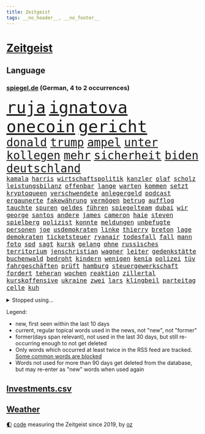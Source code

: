 ```yaml
---
title: Zeitgeist
tags: __no_header__, __no_footer__
---
```


# [Zeitgeist](https://oliz.io/zeitgeist/)

## Language

<h3><a href="https://www.spiegel.de" target="_blank">spiegel.de</a> (German, 4 to 2 occurrences)</h3>
<p style="font-family:monospace">
<span style="font-size:32pt"><a href="news_links.html#ruja" class="new">ruja</a></span>
<span style="font-size:32pt"><a href="news_links.html#ignatova" class="new">ignatova</a></span>
<span style="font-size:32pt"><a href="news_links.html#onecoin" class="new">onecoin</a></span>
<span style="font-size:32pt"><a href="news_links.html#gericht" class="current">gericht</a></span>
<br>
<span style="font-size:22pt"><a href="news_links.html#donald" class="current">donald</a></span>
<span style="font-size:22pt"><a href="news_links.html#trump" class="current">trump</a></span>
<span style="font-size:22pt"><a href="news_links.html#ampel" class="current">ampel</a></span>
<span style="font-size:22pt"><a href="news_links.html#unter" class="current">unter</a></span>
<span style="font-size:22pt"><a href="news_links.html#kollegen" class="current">kollegen</a></span>
<span style="font-size:22pt"><a href="news_links.html#mehr" class="current">mehr</a></span>
<span style="font-size:22pt"><a href="news_links.html#sicherheit" class="current">sicherheit</a></span>
<span style="font-size:22pt"><a href="news_links.html#biden" class="current">biden</a></span>
<span style="font-size:22pt"><a href="news_links.html#deutschland" class="current">deutschland</a></span>
<br>
<span style="font-size:12pt"><a href="news_links.html#kamala" class="current">kamala</a></span>
<span style="font-size:12pt"><a href="news_links.html#harris" class="current">harris</a></span>
<span style="font-size:12pt"><a href="news_links.html#wirtschaftspolitik" class="current">wirtschaftspolitik</a></span>
<span style="font-size:12pt"><a href="news_links.html#kanzler" class="current">kanzler</a></span>
<span style="font-size:12pt"><a href="news_links.html#olaf" class="current">olaf</a></span>
<span style="font-size:12pt"><a href="news_links.html#scholz" class="current">scholz</a></span>
<span style="font-size:12pt"><a href="news_links.html#leistungsbilanz" class="new">leistungsbilanz</a></span>
<span style="font-size:12pt"><a href="news_links.html#offenbar" class="current">offenbar</a></span>
<span style="font-size:12pt"><a href="news_links.html#lange" class="current">lange</a></span>
<span style="font-size:12pt"><a href="news_links.html#warten" class="current">warten</a></span>
<span style="font-size:12pt"><a href="news_links.html#kommen" class="current">kommen</a></span>
<span style="font-size:12pt"><a href="news_links.html#setzt" class="current">setzt</a></span>
<span style="font-size:12pt"><a href="news_links.html#kryptoqueen" class="new">kryptoqueen</a></span>
<span style="font-size:12pt"><a href="news_links.html#verschwendete" class="new">verschwendete</a></span>
<span style="font-size:12pt"><a href="news_links.html#anlegergeld" class="new">anlegergeld</a></span>
<span style="font-size:12pt"><a href="news_links.html#podcast" class="current">podcast</a></span>
<span style="font-size:12pt"><a href="news_links.html#ergaunerte" class="new">ergaunerte</a></span>
<span style="font-size:12pt"><a href="news_links.html#fakewährung" class="new">fakewährung</a></span>
<span style="font-size:12pt"><a href="news_links.html#vermögen" class="current">vermögen</a></span>
<span style="font-size:12pt"><a href="news_links.html#betrug" class="current">betrug</a></span>
<span style="font-size:12pt"><a href="news_links.html#aufflog" class="new">aufflog</a></span>
<span style="font-size:12pt"><a href="news_links.html#tauchte" class="current">tauchte</a></span>
<span style="font-size:12pt"><a href="news_links.html#spuren" class="current">spuren</a></span>
<span style="font-size:12pt"><a href="news_links.html#geldes" class="current">geldes</a></span>
<span style="font-size:12pt"><a href="news_links.html#führen" class="current">führen</a></span>
<span style="font-size:12pt"><a href="news_links.html#spiegelteam" class="new">spiegelteam</a></span>
<span style="font-size:12pt"><a href="news_links.html#dubai" class="current">dubai</a></span>
<span style="font-size:12pt"><a href="news_links.html#wir" class="current">wir</a></span>
<span style="font-size:12pt"><a href="news_links.html#george" class="current">george</a></span>
<span style="font-size:12pt"><a href="news_links.html#santos" class="new">santos</a></span>
<span style="font-size:12pt"><a href="news_links.html#andere" class="current">andere</a></span>
<span style="font-size:12pt"><a href="news_links.html#james" class="current">james</a></span>
<span style="font-size:12pt"><a href="news_links.html#cameron" class="new">cameron</a></span>
<span style="font-size:12pt"><a href="news_links.html#haie" class="current">haie</a></span>
<span style="font-size:12pt"><a href="news_links.html#steven" class="current">steven</a></span>
<span style="font-size:12pt"><a href="news_links.html#spielberg" class="current">spielberg</a></span>
<span style="font-size:12pt"><a href="news_links.html#polizist" class="current">polizist</a></span>
<span style="font-size:12pt"><a href="news_links.html#konnte" class="current">konnte</a></span>
<span style="font-size:12pt"><a href="news_links.html#meldungen" class="current">meldungen</a></span>
<span style="font-size:12pt"><a href="news_links.html#unbefugte" class="new">unbefugte</a></span>
<span style="font-size:12pt"><a href="news_links.html#personen" class="current">personen</a></span>
<span style="font-size:12pt"><a href="news_links.html#joe" class="current">joe</a></span>
<span style="font-size:12pt"><a href="news_links.html#usdemokraten" class="current">usdemokraten</a></span>
<span style="font-size:12pt"><a href="news_links.html#linke" class="current">linke</a></span>
<span style="font-size:12pt"><a href="news_links.html#thierry" class="new">thierry</a></span>
<span style="font-size:12pt"><a href="news_links.html#breton" class="new">breton</a></span>
<span style="font-size:12pt"><a href="news_links.html#lage" class="current">lage</a></span>
<span style="font-size:12pt"><a href="news_links.html#demokraten" class="current">demokraten</a></span>
<span style="font-size:12pt"><a href="news_links.html#ticketsteuer" class="new">ticketsteuer</a></span>
<span style="font-size:12pt"><a href="news_links.html#ryanair" class="current">ryanair</a></span>
<span style="font-size:12pt"><a href="news_links.html#todesfall" class="current">todesfall</a></span>
<span style="font-size:12pt"><a href="news_links.html#fall" class="current">fall</a></span>
<span style="font-size:12pt"><a href="news_links.html#mann" class="current">mann</a></span>
<span style="font-size:12pt"><a href="news_links.html#foto" class="current">foto</a></span>
<span style="font-size:12pt"><a href="news_links.html#spd" class="current">spd</a></span>
<span style="font-size:12pt"><a href="news_links.html#sagt" class="current">sagt</a></span>
<span style="font-size:12pt"><a href="news_links.html#kursk" class="current">kursk</a></span>
<span style="font-size:12pt"><a href="news_links.html#gelang" class="current">gelang</a></span>
<span style="font-size:12pt"><a href="news_links.html#ohne" class="current">ohne</a></span>
<span style="font-size:12pt"><a href="news_links.html#russisches" class="current">russisches</a></span>
<span style="font-size:12pt"><a href="news_links.html#territorium" class="current">territorium</a></span>
<span style="font-size:12pt"><a href="news_links.html#jenschristian" class="new">jenschristian</a></span>
<span style="font-size:12pt"><a href="news_links.html#wagner" class="current">wagner</a></span>
<span style="font-size:12pt"><a href="news_links.html#leiter" class="current">leiter</a></span>
<span style="font-size:12pt"><a href="news_links.html#gedenkstätte" class="new">gedenkstätte</a></span>
<span style="font-size:12pt"><a href="news_links.html#buchenwald" class="new">buchenwald</a></span>
<span style="font-size:12pt"><a href="news_links.html#bedroht" class="current">bedroht</a></span>
<span style="font-size:12pt"><a href="news_links.html#kindern" class="current">kindern</a></span>
<span style="font-size:12pt"><a href="news_links.html#wenigen" class="current">wenigen</a></span>
<span style="font-size:12pt"><a href="news_links.html#kenia" class="current">kenia</a></span>
<span style="font-size:12pt"><a href="news_links.html#polizei" class="current">polizei</a></span>
<span style="font-size:12pt"><a href="news_links.html#tüv" class="new">tüv</a></span>
<span style="font-size:12pt"><a href="news_links.html#fahrgeschäften" class="new">fahrgeschäften</a></span>
<span style="font-size:12pt"><a href="news_links.html#prüft" class="current">prüft</a></span>
<span style="font-size:12pt"><a href="news_links.html#hamburg" class="current">hamburg</a></span>
<span style="font-size:12pt"><a href="news_links.html#steuergewerkschaft" class="new">steuergewerkschaft</a></span>
<span style="font-size:12pt"><a href="news_links.html#fordert" class="current">fordert</a></span>
<span style="font-size:12pt"><a href="news_links.html#teheran" class="current">teheran</a></span>
<span style="font-size:12pt"><a href="news_links.html#wochen" class="current">wochen</a></span>
<span style="font-size:12pt"><a href="news_links.html#reaktion" class="current">reaktion</a></span>
<span style="font-size:12pt"><a href="news_links.html#zillertal" class="new">zillertal</a></span>
<span style="font-size:12pt"><a href="news_links.html#kurskoffensive" class="new">kurskoffensive</a></span>
<span style="font-size:12pt"><a href="news_links.html#ukraine" class="current">ukraine</a></span>
<span style="font-size:12pt"><a href="news_links.html#zwei" class="current">zwei</a></span>
<span style="font-size:12pt"><a href="news_links.html#lars" class="current">lars</a></span>
<span style="font-size:12pt"><a href="news_links.html#klingbeil" class="current">klingbeil</a></span>
<span style="font-size:12pt"><a href="news_links.html#parteitag" class="current">parteitag</a></span>
<span style="font-size:12pt"><a href="news_links.html#celle" class="new">celle</a></span>
<span style="font-size:12pt"><a href="news_links.html#kuh" class="current">kuh</a></span>
</p>
<details>
<summary>Stopped using...</summary>
<p class="former" style="font-size:12pt">
chelsea(1397) geeinigt(1397) krankenhäuser(1397) überwinden(1397) erzielt(1396) legte(1396) merkel(1396) vertrag(1396) winter(1396) eindruck(1395) reformen(1395) ausnahmen(1394) besucht(1394) brief(1394) schoss(1394) sicherheitsbehörden(1394) siegt(1394) theater(1394) aufnehmen(1393) entwurf(1393) gutes(1393) solidarität(1393) branche(1392) englische(1392) innenminister(1392) partie(1392) planen(1392) sebastian(1392) statement(1392) steuer(1392) zeugen(1392) gestartet(1391) künftigen(1391) mainz(1391) riesige(1391) csu(1390) dfb(1390) durchsetzen(1390) leichter(1390) mengen(1390) müssten(1390) reißt(1390) waffe(1390) anbieten(1389) erschossen(1389) längere(1389) pressekonferenz(1389) schildert(1389) einstieg(1388) endspiel(1388) rapper(1388) staatschef(1388) berlins(1387) bundesrepublik(1387) erneuten(1387) hieß(1387) märchen(1387) ungarns(1387) anlass(1386) botschaften(1386) frust(1386) haltung(1386) jüngeren(1386) lügen(1386) rechts(1386) berufung(1385) enthüllt(1385) lastwagen(1385) verstärkt(1385) verändern(1385) ausbau(1384) modell(1384) produzieren(1384) allianz(1383) freie(1383) jüngere(1383) versprochen(1383) wälder(1383) heil(1382) hubertus(1382) offiziellen(1382) saarland(1381) weite(1381) kontakte(1380) verbindet(1380) lkw(1379) verschwand(1378) anzeichen(1376) gestürzt(1376) hinten(1375) halb(1374) konsum(1374) tiefen(1374) frisch(1372) orten(1372) belegen(1371) beschlagnahmt(1371) wem(1371) händler(1369) kooperation(1369) top(1369) analysiert(1367) favorit(1366) tuchel(1344) einblicke(1343) empfangen(1343) drohne(1340) sammeln(1336) öffnet(1278) hochschulen(1242) orte(1232) unis(1210) abgegeben(1166) schwäche(1146) kolumbien(1142) volk(1138) bundesanwaltschaft(1120) schrumpft(1120) günstiges(1078) verletzten(1062) radikalen(1042) einigt(1033) abschreckung(1023) regierungschefin(1023) rhein(1015) umsetzung(1004) methode(1000) gestört(991) rande(991) militärischen(990) tradition(982) dutzenden(977) otto(976) verschiedenen(966) verabschieden(961) zerstörung(945) ring(937) hauptbahnhof(931) zusammenhalt(931) desto(930) expremier(927) krankheiten(919) 2014(914) 49(913) einheit(913) mut(902) 40000(899) transparenz(898) benötigt(896) abseits(894) lücken(885) brandenburger(876) nebenbei(876) baustelle(866) spart(855) locken(838) schwarzes(833) umstände(824) unterliegt(816) kinderinterview(810) suchte(809) 2026(808) grünenpolitikerin(801) ausbauen(794) verklagen(793) kaiserslautern(792) zuwanderung(767) braun(761) geste(761) genauer(760) schwächelt(752) verträge(745) dach(740) tode(740) revolution(739) island(727) giorgia(726) meloni(726) peru(718) schickte(709) töne(709) 05(708) überreste(700) auseinander(696) kündigung(696) senioren(688) psychologin(681) branchen(677) persönlichen(667) pakete(657) prien(654) rückstand(650) mama(649) luftangriffe(641) erreichbar(640) fängt(638) familienministerin(631) paus(631) metall(627) böhmermann(626) geheim(623) nico(607) strafanzeige(605) 47(604) dritter(595) abhilfe(593) aufgelöst(586) kulturstaatsministerin(584) spezialkräfte(577) nannte(574) gedenken(568) wasserstoff(559) marode(558) republikanische(558) technologie(557) neunzigerjahren(553) freiwillige(550) fluggesellschaft(547) 5000(543) schleswigholsteins(542) nagelsmann(538) georgien(536) vermeintliche(534) 2007(533) karin(533) loswerden(529) diesjährigen(523) darmstadt(517) wurzeln(516) z(509) älteren(502) lübeck(500) miami(497) kader(491) wiedergewählt(491) veto(489) gründung(483) fußballverband(481) zeuge(480) geisel(479) oberbayern(470) luxus(467) eingeschlagen(465) erforscht(465) forscherin(465) spaniens(456) rad(452) unterbrochen(451) vorgenommen(444) kane(443) drogenhandel(442) schlagabtausch(441) beruft(436) blamiert(430) beckenbauer(425) zahlungen(424) verurteilen(421) stock(410) marschflugkörper(408) drückt(405) einbringen(404) langjährigen(404) anderthalb(402) berufen(402) 30jähriger(401) schweigt(397) heimem(393) warnungen(393) dfbfrauen(391) flieger(389) nachhaltige(389) strafverfahren(389) saßen(386) stockt(386) mutmaßliches(383) verfilmt(383) ezb(382) zeitgleich(381) leitartikel(378) sicherheitsmaßnahmen(376) juristin(373) skurriler(370) iphone(368) immobilienmarkt(367) sterne(364) seltener(362) argentiniens(361) recherche(356) meyer(355) 96(354) innere(351) dauerte(350) re(350) sprachen(349) riesiges(348) drehte(347) posts(347) körperliche(344) mary(344) nordkoreas(344) unterkunft(344) leinwand(343) negative(343) american(342) stieß(340) schwachen(339) vorzugehen(335) javier(332) milei(332) ferne(331) suv(328) neuesten(327) verheerende(327) dreht(326) rki(322) 76(321) aserbaidschan(321) bunt(318) milliardenhöhe(315) kallas(314) entertainment(312) kommissionspräsidentin(310) europaparlament(307) proben(305) taxi(303) gewährt(300) protestierenden(294) nächte(290) oberlandesgericht(289) repräsentantenhaus(289) absichtlich(288) krebsdiagnose(284) glückwünsche(283) normale(283) bestätigte(282) bundes(282) vulkanausbruch(279) gazastreifens(278) gewähren(278) beteuert(275) spender(275) raab(273) brandt(272) demonstration(272) parlamentarier(270) titeln(270) abfall(266) hasst(266) attraktiver(265) club(264) empfehlungen(264) ernsthafte(264) claus(262) überdenken(262) einheitliche(260) 60000(259) eminem(259) furchtbar(259) haken(255) hingerichtet(254) ausländer(252) copa(252) habecks(252) auskunft(251) haley(251) nikki(251) zweistaatenlösung(251) getrunken(250) produzent(250) kostenlos(249) suizid(249) dfl(247) reichweite(245) diverse(243) ausgespielt(242) zerstritten(242) bezahlung(241) großzügig(241) ließe(240) dänemarks(239) armin(238) stuttgarter(235) unverletzt(235) erwachsen(234) gesichter(233) 125(232) professionelle(232) verbucht(232) catherine(231) dynamik(229) amerikas(228) verschüttet(228) offensichtlich(227) 22jährigen(225) giftige(225) omas(225) verschwörungstheorien(225) bahnen(224) haut(224) uganda(224) willy(224) ambitionen(223) royale(223) topform(223) einstufung(221) handgreiflich(219) nominierungen(219) huthimiliz(218) pilze(218) übernommen(218) 1945(216) behandlung(214) eilantrag(214) 80000(213) amy(213) frühzeitig(213) alfred(212) frustriert(211) plattner(210) 81jährige(209) russlandsanktionen(209) pforzheim(208) erziehung(207) slowene(207) aufgedeckt(206) fotografen(206) neugier(205) australischer(204) can(204) verstörende(204) artillerie(202) ordentlich(202) verwendung(202) dazwischen(201) perfektes(201) partys(200) zigaretten(200) beschädigten(198) cotrainer(197) landsmann(197) pazifik(197) aufklären(195) baltimore(195) neuerdings(194) neuwahl(194) emobilität(191) minus(191) kurth(190) militärübungen(190) wahlkampfrede(190) 2006(189) typs(188) umgeleitet(188) dreharbeiten(187) oman(187) pünktlich(187) ungewohnt(187) wohnungssuche(187) wüste(187) western(185) bestürzt(184) elton(184) hagen(181) girls(180) abgewendet(179) stellvertreter(179) merkels(177) terrormiliz(177) altkanzlerin(176) ravensburg(176) gitarrist(174) negativ(174) pay(174) zerrissen(174) fa(173) hummels(172) mats(172) french(171) vermieter(171) wohlauf(171) gekrönt(170) nairobi(170) bemerkenswerte(169) boateng(168) jérôme(168) rechnungen(168) manfred(167) schienen(167) trotzig(166) vorgesehen(162) kanzlerin(161) realistische(160) basketballerinnen(158) bewerben(158) oberdorf(158) sabine(157) gäbe(156) ideologie(156) dein(155) popikone(154) bear(153) bestellen(153) multimillionär(153) rechtslage(153) auszeit(152) löcher(150) rihanna(150) verweigerte(150) 1982(149) fußgänger(149) persönlichkeit(148) profidebüt(148) verdachts(148) cannabisgesetz(147) fair(147) urteilte(147) versöhnung(147) krause(146) ludwigshafen(146) präsentation(146) verfehlen(146) djirsarai(145) marseille(145) meistertitel(145) republikanischen(145) deserteur(144) durchsuchung(143) unschuld(143) exfußballer(142) mongolei(142) pole(141) geiselabkommen(140) mail(140) anstatt(139) beworfen(139) zusammenraufen(139) geringer(137) härteste(137) lehre(137) ruth(137) kriegsverlauf(136) abgrund(135) anfällig(135) flugabwehrsysteme(135) haiti(135) nichte(135) talente(135) ampelpolitiker(134) nordrheinwestfalens(134) suhl(134) verstörenden(134) berührende(133) verkehrsministerium(133) lizenz(132) 18jährigen(130) ausgelaufen(130) ko(130) engagieren(129) 57(126) boxer(126) klimaanlage(126) report(126) adidas(125) arbeitszeiten(125) dominierte(125) kinderärztin(125) wirklichkeit(125) bestandteil(124) elektrische(124) fester(124) gegenseitigen(123) netzwerken(123) überfahrt(123) belgier(122) missbrauchen(122) radprofi(122) grauen(121) außergewöhnlichen(120) einbruch(120) 250(119) anwesen(119) bewaffnet(119) recycling(119) spannende(119) 20jährige(118) köpfe(118) spiegelleser(118) devise(117) staatschefs(117) getreten(116) heimatland(116) medium(116) schlimmste(116) fußballbund(115) instanz(115) verschenkt(115) chronik(114) escooter(114) brandstiftung(113) milliardenauftrag(113) beverly(112) gerüst(112) hills(112) netzwerke(112) chips(111) fünfjähriger(111) teich(111) bräuchte(110) denkbar(110) kommunalwahl(110) geflossen(109) hirn(108) se(108) ultraorthodoxe(108) ertragen(107) schlau(107) l'amour(106) toujours(106) abgeschoben(105) brunson(105) milchstraße(105) ungestört(105) brettspiele(104) sommerzeit(104) ausgeweitet(103) exgesundheitsminister(103) nett(103) bürgermeisterin(102) event(102) postet(102) 74jährigen(101) blutspur(101) kampfflugzeuge(101) melonis(101) versuchter(100) überstunden(100) bundesinstitut(99) flog(99) ghana(99) grenzkontrollen(99) millionenstrafe(99) parteikollegen(99) trucks(99) hafencity(98) kommentieren(98) totschlags(98) diplomatischen(97) ernstfall(97) gefängnisstrafe(97) massensturz(97) zellen(97) angelegte(96) gemalt(96) kreativen(96) leyens(96) naturschützer(96) bundesvorstand(95) rapstar(95) schlechteste(95) steinzeit(95) trainingslager(95) agentengesetz(94) beweist(94) düstere(94) jugendkriminalität(94) linker(94) opas(94) patriotsysteme(94) pomp(94) schnelldurchlauf(94) großkonzerne(93) klimaschutzgesetz(93) parkplatz(93) vorstellung(93) be(92) ewig(92) furios(92) johnson(91) missionen(91) schwächt(91) shakira(91) verstanden(91) workout(91) zugeht(91) amerikaners(90) kiffer(90) militärischer(90) plage(90) angetreten(89) beginns(89) downing(89) einschüchtern(89) exakt(89) meistens(89) shakespeare(89) attentats(88) g7staaten(88) dazn(87) georgiens(87) spitzenklub(87) steuererklärung(87) 78(86) beschränkungen(86) gesteckt(86) jeweiligen(86) risikobewertung(86) aquakulturen(85) boys(85) capri(85) films(85) lachs(85) pet(85) schenk(85) shop(85) sportwissenschaftler(85) großartiger(84) schwieg(84) wahlkampfauftakt(84) bremerhaven(83) grafikanalyse(83) hitlers(83) reiz(83) vergnügen(83) zeitlich(83) ergibt(82) spinnen(82) übermittelt(82) bezwingen(81) 26000(80) anfühlt(80) bbcmoderator(80) gottschalk(80) kinderklinik(80) 28jährige(79) me(79) millionenwert(79) nase(79) rechtspopulismus(79) velbert(79) vollen(79) weibchen(79) 21jährige(78) adolf(78) archäologie(78) lagunenstadt(78) oeynhausen(78) ratte(78) schuldspruch(78) tagestouristen(78) beachtliche(77) chats(77) ladestationen(77) nachtklub(77) opulente(77) popmusik(77) pünktlichkeit(77) spürte(77) morbide(76) statistiker(76) tornado(76) unglaublich(76) ausweiten(75) cybercrime(75) einsätze(75) schauplatz(75) heimspiel(74) heinz(74) impfstoffe(74) jar(74) kanzlerschaft(74) krafttraining(74) mondes(74) tschassiw(74) cduvorsitzenden(73) genauen(73) jenna(73) masken(73) parteitagsrede(73) slogans(73) abnehmspritze(72) buchhalter(72) erffa(72) faust(72) glückt(72) 39(71) antiisraelischer(71) aufgeheizt(71) behandeln(71) bläst(71) geile(71) heikel(71) schütze(71) enkeltrick(70) m(70) pension(70) repräsentiert(70) resolution(70) schulhof(70) volte(70) flick(69) hansi(69) hießen(69) kristen(69) schumachers(69) 1944(68) 65jährigen(68) derartige(68) freibad(68) handzeichen(68) juan(68) nsvergleich(68) polizeiliche(68) stauffenberg(68) who’s(68) 155(67) darstellern(67) erdbeeren(67) kulturschaffende(67) wachablösung(67) 31jährige(66) mächtig(66) stadtverwaltung(66) grünenvorsitzende(65) hausfrau(65) kenias(65) kernpunkte(65) munro(65) stehe(65) vermissen(65) bleibenden(64) eras(64) fußballfieber(64) naht(64) trainierte(64) zahlung(64) 650000(63) spekulieren(63) amelie(62) kanzelt(62) magnum(62) realen(62) tausendfach(62) verschwörungsmythen(62) deklassiert(61) flüchtlingsrat(61) höhepunkte(61) klausel(61) miserablen(61) nebenkostenprivileg(61) saltburn(61) biologe(60) esken(59) jubel(59) mittelfeldspielers(59) schwerpunkte(59) spdchefin(59) sullivan(59) nationalfeiertag(58) nichtregierungsorganisationen(58) salome(58) surabischwili(58) bangkok(57) butker(57) turbulente(57) milieu(56) modernisiert(56) standards(56) cockpit(55) heiko(55) kurios(55) nordfranzösischen(55) rouen(55) schmilzt(55) steuereinnahmen(55) verwaltungsgericht(55) vorlagen(55) beladener(54) chefetage(54) schlussspurt(54) vagina(54) weltfußballerin(54) wesel(54) apotheken(53) ausgeschenkt(53) fdpgeneralsekretär(53) feuerte(53) gemeint(53) hut(53) komplex(53) kurswechsel(53) landesweiten(53) psychologie(53) sanft(53) sonja(53) spieß(53) usbotschafterin(53) volkswirtschaft(53) abgetrieben(52) beef(52) hauptstädte(52) konsumiert(52) perspektiven(52) sahrawagenknechtpartei(52) sturmböen(52) antike(51) böses(51) imagepflege(51) lech(51) papa(51) skizziert(51) beförderung(50) chipherstellers(50) luxuriösen(50) militärmanöver(50) millennial(50) ortschaft(50) geheimplan(49) jugendbande(49) militarisierung(49) unwetters(49) ac/dc(48) außenseiter(48) geplatzter(48) l’amour(48) mitgliedstaaten(48) ohr(48) achtelfinale(47) krimis(47) medwedew(47) smith(47) thematisiert(47) comicfigur(46) entenhausen(46) mickymausheft(46) mitgerissen(46) royal(46) salzgitter(46) verfeindeten(46) existieren(45) glaubwürdigkeit(45) king’s(45) lebewesen(45) pompeji(45) unterlagen(45) f16kampfjets(44) korrupt(44) natoostflanke(44) quaid(44) erforderliche(43) knieverletzung(43) krone(43) löscht(43) mitschuld(43) solarenergie(43) umgebracht(43) rares(42) back(41) gift(41) markieren(41) núñez(41) profitierten(41) shady(41) slim(41) brenda(40) durchschnittsverdiener(40) eingebrochen(40) einzelheiten(40) kartelle(40) mitansehen(40) spiegelanalyse(40) unrealistisch(40) wiedergeburt(40) 27000(39) bezahlbares(39) gebucht(39) spielfeld(39) umgesetzt(39) verkeilt(39) werdegang(39) wimbledon(39) augenblick(38) bitcoin(38) lacher(38) bundeskriminalamt(37) costner(37) look(37) cop29(36) erlebnis(36) fußballtransfers(36) heimlicher(36) hungert(36) machenschaften(36) nazideutschland(36) stuttgarts(36) terrier(36) unsicher(36) américa(35) jasmine(35) paolini(35) spürbar(34) steckte(34) unpünktlichkeit(34) fühle(33) führungsetagen(33) 1998(32) kopiert(32) töpfer(32) unregierbar(32) wertvoll(32) zugelegt(32) attestieren(31) drittem(31) gemeinsames(31) lamine(31) linksbündnis(31) rechtspopulistin(31) rekordeuropameister(31) yamal(31) blutige(30) etatentwurf(29) liveübertragung(29) mekka(29) vorläufigen(29) cassel(28) guirassy(28) häufige(28) iryna(28) meiner(28) publik(28) qualifying(28) serhou(28) stopfen(28) verschont(28) abiturfeier(27) erwiesen(27) estnische(27) extrainer(27) iranisches(27) miene(27) nebenwirkungen(27) nervosität(27) zelle(26) defensiven(25) gareth(25) herkommt(25) klausmichael(25) kürzt(25) southgate(25) verschicken(25) aufzuhalten(24) auszuschalten(24) bellingham(24) biologen(24) lions(24) sicherte(24) three(24) ehegattensplitting(23) frühstücksei(23) fußballtor(23) militärdienst(23) afdwähler(22) autobahnpolizei(22) eile(22) eingebüßt(22) kontra(22) minsk(22) neudelhi(22) rumpelfußball(22) schienennetz(22) schleppen(22) sicherheitsexperte(22) spielgerät(22) waffengewalt(22) dominant(21) drachen(21) entstandenen(21) eukommissionschefin(21) homöopathie(21) megan(21) ruhigen(21) scheibe(21) stallion(21) thee(21) ökosystem(21) atlantik(20) aufzubauen(20) exkanzlerin(20) gigawatt(20) ladenetz(20) untergrund(20) beryl(19) geschieden(19) hardliner(19) kapitänsregel(19) kreischende(19) kräftiger(19) nordwesten(19) verrührt(19) vorherigen(19) alkoholisierte(18) bewerbern(18) emsieg(18) familiäre(18) fertigung(18) kongressabgeordnete(18) meg(18) schwefeldioxid(18) sonnencreme(18) spottete(18) subvention(18) chronologie(17) dagestan(17) dienstwagen(17) geldauflage(17) schadensbegrenzung(17) abteilung(16) frankreichwahl(16) gesichert(16) großauftrag(16) schied(16) vertrauten(16) apartment(15) emhelden(15) erschwinglicher(15) maskenbeschaffung(15) natotreffen(15) nepobaby(15) notoperation(15) ruto(15) schmerzhafte(15) spahns(15) weitreichende(15) zutiefst(15) betrügerischen(14) geballte(14) mindestalter(14) muskeltraining(14) reeves(14) zugunsten(14) ausschnitte(13) cnn(13) datiert(13) horizon(13) kentucky(13) liken(13) moderate(13) niels(13) schinken(13) assadregimes(12) elterngeld(12) funde(12) getränke(12) hartz(12) iv(12) killer(12) nizza(12) philipsen(12) abgründe(11) außenpolitiker(11) brilliert(11) führungswechsel(11) koffer(11) mafia(11) natogipfel(11) plätze(11)
</p>
</details>
<p>Legend:
<ul>
<li><span class="new">new</span>, first seen within the last 10 days</li>
<li><span class="current">current</span>, regular topical words used in the news, not "new", not "former"</li>
<li><span class="former">former(days span relevant)</span>, not used in the last 30 days, but still re-occurring enough to not get deleted</li>
<li>Only words which occurred at least twice in the RSS feed are tracked. <a href="language/filters.py">Some common words are blocked</a></li>
<li>Words not used for more than 90 days get deleted from the database, but may re-enter as "new" words when used again</li>
</ul>
</p>

## [Investments](investments.html)[.csv](investments.csv)

## [Weather](weather.html)

<footer>
<a href="javascript:toggleTheme()" class="nav">🌓</a>
<a href="https://github.com/ooz/zeitgeist">code</a> measuring the Zeitgeist since 2019, by <a href="https://oliz.io">oz</a>
</footer>
